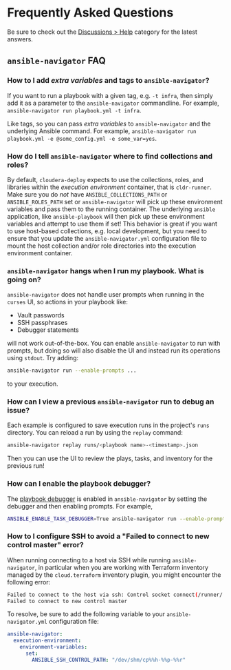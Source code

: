 # Frequently Asked Questions

Be sure to check out the [Discussions > Help](https://github.com/cloudera-labs/cldr-runner/discussions/categories/help) category for the latest answers. 

## `ansible-navigator` FAQ

### How to I add _extra variables_ and tags to `ansible-navigator`?

If you want to run a playbook with a given tag, e.g. `-t infra`, then simply add it as a parameter to the `ansible-navigator` commandline. For example, `ansible-navigator run playbook.yml -t infra`. 

Like tags, so you can pass _extra variables_ to `ansible-navigator` and the underlying Ansible command. For example, `ansible-navigator run playbook.yml -e @some_config.yml -e some_var=yes`.

### How do I tell `ansible-navigator` where to find collections and roles?

By default, `cloudera-deploy` expects to use the collections, roles, and libraries within the _execution environment_ container, that is `cldr-runner`. Make sure you do _not_ have `ANSIBLE_COLLECTIONS_PATH` or `ANSIBLE_ROLES_PATH` set or `ansible-navigator` will pick up these environment variables and pass them to the running container. The underlying `ansible` application, like `ansible-playbook` will then pick up these environment variables and attempt to use them if set! This behavior is great if you want to use host-based collections, e.g. local development, but you need to ensure that you update the `ansible-navigator.yml` configuration file to mount the host collection and/or role directories into the execution environment container.

### `ansible-navigator` hangs when I run my playbook. What is going on?

`ansible-navigator` does not handle user prompts when running in the `curses` UI, so actions in your playbook like:

* Vault passwords
* SSH passphrases
* Debugger statements

will not work out-of-the-box. You can enable `ansible-navigator` to run with prompts, but doing so will also disable the UI and instead run its operations using `stdout`.  Try adding:

```bash
ansible-navigator run --enable-prompts ...
```

to your execution.

### How can I view a previous `ansible-navigator` run to debug an issue?

Each example is configured to save execution runs in the project's `runs` directory. You can reload a run by using the `replay` command:

```bash
ansible-navigator replay runs/<playbook name>-<timestamp>.json
```

Then you can use the UI to review the plays, tasks, and inventory for the previous run!

### How can I enable the playbook debugger?

The [playbook debugger](https://docs.ansible.com/ansible/latest/playbook_guide/playbooks_debugger.html) is enabled in `ansible-navigator` by setting the debugger and then enabling prompts. For example,

```bash
ANSIBLE_ENABLE_TASK_DEBUGGER=True ansible-navigator run --enable-prompts main.yml
```

### How to I configure SSH to avoid a "Failed to connect to new control master" error?

When running connecting to a host via SSH while running `ansible-navigator`, in particular when you are working with Terraform inventory managed by the `cloud.terraform` inventory plugin, you might encounter the following error:

```bash
Failed to connect to the host via ssh: Control socket connect(/runner/.ansible/cp/b44b170fff): Connection refused
Failed to connect to new control master
```

To resolve, be sure to add the following variable to your `ansible-navigator.yml` configuration file:

```yaml
ansible-navigator:
  execution-environment:
    environment-variables:
      set:
        ANSIBLE_SSH_CONTROL_PATH: "/dev/shm/cp%%h-%%p-%%r"
```
